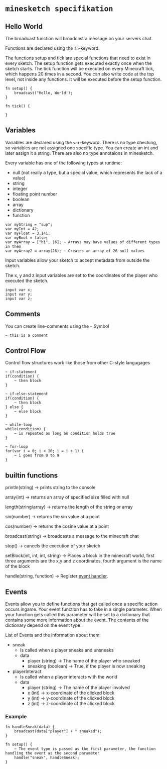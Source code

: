 # `minesketch specifikation`

## Hello World

The broadcast function will broadcast a message on your servers chat.

Functions are declared using the `fn`-keyword.

The functions setup and tick are special functions that need to exist in every sketch.
The setup function gets executed exactly once when the sketch starts.
The tick function will be executed on every Minecraft tick, which happens 20 times in a second.
You can also write code at the top level, not inside any functions. It will be executed before the
setup function.

```
fn setup() {
    broadcast("Hello, World!);
}

fn tick() {

}
```

## Variables

Variables are declared using the `var`-keyword. There is no type checking, so variables are not
assigned one specific type. You can create an int and later assign it a string. There are also no
type annotaions in minesketch.

Every variable has one of the following types at runtime:

- null (not really a type, but a special value, which represents the lack of a value)
- string
- integer
- floating point number
- boolean
- array
- dictionary
- function

```
var myString = "sup";
var myInt = 42;
var myFloat = 3.141;
var myBool = false;
var myArray = ["hi", 16]; ~ Arrays may have values of different types in them
var myArray2 = array(26); ~ Creates an array of 26 null values
```

Input variables allow your sketch to accept metadata from outside the sketch.

The x, y and z input variables are set to the coordinates of the player who executed the sketch.

```
input var x;
input var y;
input var z;
```

## Comments

You can create line-comments using the `~` Symbol

```
~ this is a comment
```

## Control Flow

Control flow structures work like those from other C-style langugages

```
~ if-statement
if(condition) {
    ~ then block
}

~ if-else-statement
if(condition) {
    ~ then block
} else {
    ~ else block
}

~ while-loop
while(condition) {
    ~ is repeated as long as condition holds true
}

~ for-loop
for(var i = 0; i < 10; i = i + 1) {
    ~ i goes from 0 to 9
}
```

## builtin functions

println(string) -> prints string to the console

array(int) -> returns an array of specified size filled with null

length(string/array) -> returns the length of the string or array

sin(number) -> returns the sin value at a point

cos(number) -> returns the cosine value at a point

broadcast(string) -> broadcasts a message to the minecraft chat

stop() -> cancels the execution of your sketch

setBlock(int, int, int, string) -> Places a block in the minecraft world, first three arguments are
the x,y and z coordinates, fourth argument is the name of the block

handle(string, function) -> Register [event handler](#events).

## Events

Events allow you to define functions that get called once a specific action occurs ingame. Your event function has to take
in a single parameter. When your function gets called this parameter will be set to a dictionary
that contains some more information about the event. The contents of the dictionary depend on the
event type.

List of Events and the information about them:

- sneak
    - Is called when a player sneaks and unsneaks
    - data
        - player (string) -> The name of the player who sneaked
        - sneaking (boolean) -> True, if the player is now sneaking
- playerInteract
    - Is called when a player interacts with the world
    - data
        - player (string) -> The name of the player involved
        - x (int) -> x-coordinate of the clicked block
        - y (int) -> y-coordinate of the clicked block
        - z (int) -> z-coordinate of the clicked block

### Example

```
fn handleSneak(data) {
    broadcast(data["player"] + " sneaked");
}

fn setup() {
    ~ The event type is passed as the first parameter, the function handling the event as the second parameter
    handle("sneak", handleSneak); 
}
```
